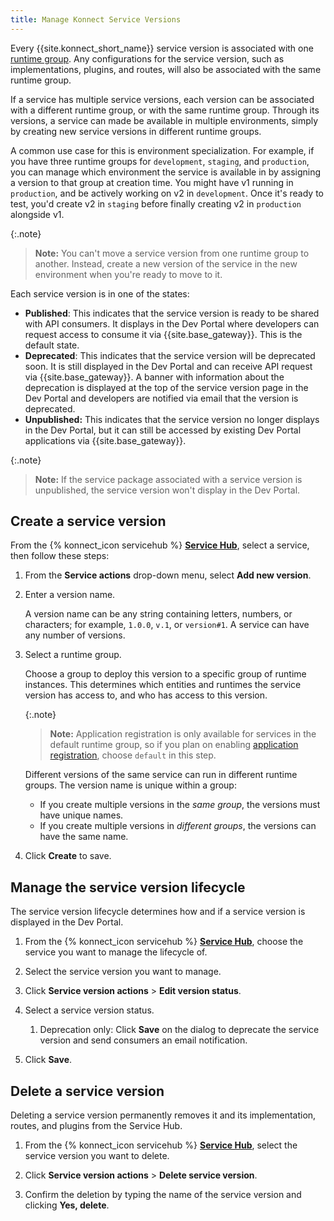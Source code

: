 ```yaml
---
title: Manage Konnect Service Versions
---
```


Every {{site.konnect_short_name}} service version is associated with one [runtime group](/konnect/runtime-manager/runtime-groups/).
Any configurations for the service version, such as implementations, plugins,
and routes, will also be associated with the same runtime group.

If a service has multiple service versions, each version can be
associated with a different runtime group, or with the same runtime group.
Through its versions, a service can made be available in multiple environments,
simply by creating new service versions in different runtime groups.

A common use case for this is environment specialization.
For example, if you have three runtime groups for `development`, `staging`, and
`production`, you can manage which environment the service is available in by
assigning a version to that group at creation time. You might have v1 running
in `production`, and be actively working on v2 in `development`. Once it's
ready to test, you'd create v2 in `staging` before finally creating v2 in
`production` alongside v1.

{:.note}
> **Note:** You can't move a service version from one runtime group to another.
Instead, create a new version of the service in the new environment when you're
ready to move to it.

Each service version is in one of the states:
* **Published**: This indicates that the service version is ready to be shared with API consumers. It displays in the Dev Portal where developers can request access to consume it via {{site.base_gateway}}. This is the default state.
* **Deprecated**: This indicates that the service version will be deprecated soon. It is still displayed in the Dev Portal and can receive API request via {{site.base_gateway}}. A banner with information about the deprecation is displayed at the top of the service version page in the Dev Portal and developers are notified via email that the version is deprecated.
* **Unpublished:** This indicates that the service version no longer displays in the Dev Portal, but it can still be accessed by existing Dev Portal applications via {{site.base_gateway}}.

{:.note}
> **Note:** If the service package associated with a service version is unpublished, the service version won't display in the Dev Portal.

## Create a service version

From the {% konnect_icon servicehub %} [**Service Hub**](https://cloud.konghq.com/servicehub), select a service, then follow these steps:

1. From the **Service actions** drop-down menu, select **Add new version**.

1. Enter a version name.

    A version name can be any string containing letters, numbers, or characters;
    for example, `1.0.0`, `v.1`, or `version#1`. A service can have any number of
    versions.

1. Select a runtime group.

    Choose a group to deploy this version to a specific group of runtime
    instances. This determines which entities and runtimes the service version
    has access to, and who has access to this version.

    {:.note}
    > **Note:** Application registration is only available for
    services in the default runtime group, so if you plan on enabling
    [application registration](/konnect/dev-portal/applications/application-overview),
    choose `default` in this step.

    Different versions of the same service can run in different runtime groups.
    The version name is unique within a group:

    * If you create multiple versions in the _same group_, the versions must have unique names.
    * If you create multiple versions in _different groups_, the versions can have the same name.

1. Click **Create** to save.


## Manage the service version lifecycle

The service version lifecycle determines how and if a service version is displayed in the Dev Portal. 

1. From the {% konnect_icon servicehub %} [**Service Hub**](https://cloud.konghq.com/servicehub), choose the service you want to manage the lifecycle of.

2. Select the service version you want to manage.

3. Click  **Service version actions** > **Edit version status**.

4. Select a service version status.
   
    1. Deprecation only: Click **Save** on the dialog to deprecate the service version and send consumers an email notification.

5. Click **Save**.

## Delete a service version

Deleting a service version permanently removes it and its implementation, routes, and plugins from the Service Hub.

1. From the {% konnect_icon servicehub %} [**Service Hub**](https://cloud.konghq.com/servicehub), select the service version you want to delete.

2. Click **Service version actions** > **Delete service version**.

3. Confirm the deletion by typing the name of the service version and clicking **Yes, delete**.
